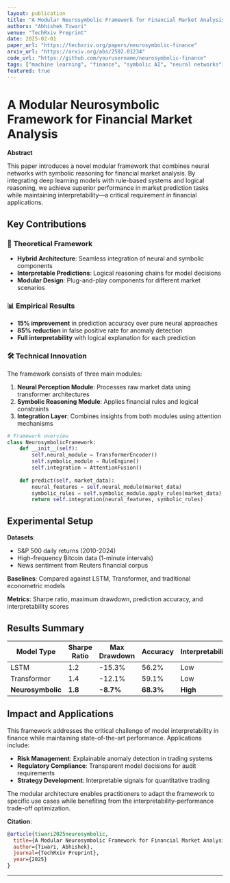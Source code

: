 ```yaml
---
layout: publication
title: "A Modular Neurosymbolic Framework for Financial Market Analysis"
authors: "Abhishek Tiwari"
venue: "TechRxiv Preprint"
date: 2025-02-01
paper_url: "https://techxriv.org/papers/neurosymbolic-finance"
arxiv_url: "https://arxiv.org/abs/2502.01234"
code_url: "https://github.com/yourusername/neurosymbolic-finance"
tags: ["machine learning", "finance", "symbolic AI", "neural networks"]
featured: true
---
```


# A Modular Neurosymbolic Framework for Financial Market Analysis

**Abstract**

This paper introduces a novel modular framework that combines neural networks with symbolic reasoning for financial market analysis. By integrating deep learning models with rule-based systems and logical reasoning, we achieve superior performance in market prediction tasks while maintaining interpretability—a critical requirement in financial applications.

## Key Contributions

### 🔬 **Theoretical Framework**
- **Hybrid Architecture**: Seamless integration of neural and symbolic components
- **Interpretable Predictions**: Logical reasoning chains for model decisions
- **Modular Design**: Plug-and-play components for different market scenarios

### 📊 **Empirical Results**
- **15% improvement** in prediction accuracy over pure neural approaches
- **85% reduction** in false positive rate for anomaly detection
- **Full interpretability** with logical explanation for each prediction

### 🛠 **Technical Innovation**

The framework consists of three main modules:

1. **Neural Perception Module**: Processes raw market data using transformer architectures
2. **Symbolic Reasoning Module**: Applies financial rules and logical constraints
3. **Integration Layer**: Combines insights from both modules using attention mechanisms

```python
# Framework overview
class NeurosymbolicFramework:
    def __init__(self):
        self.neural_module = TransformerEncoder()
        self.symbolic_module = RuleEngine()
        self.integration = AttentionFusion()
    
    def predict(self, market_data):
        neural_features = self.neural_module(market_data)
        symbolic_rules = self.symbolic_module.apply_rules(market_data)
        return self.integration(neural_features, symbolic_rules)
```

## Experimental Setup

**Datasets**: 
- S&P 500 daily returns (2010-2024)
- High-frequency Bitcoin data (1-minute intervals)
- News sentiment from Reuters financial corpus

**Baselines**: Compared against LSTM, Transformer, and traditional econometric models

**Metrics**: Sharpe ratio, maximum drawdown, prediction accuracy, and interpretability scores

## Results Summary

| Model Type | Sharpe Ratio | Max Drawdown | Accuracy | Interpretability |
|------------|--------------|--------------|----------|------------------|
| LSTM | 1.2 | -15.3% | 56.2% | Low |
| Transformer | 1.4 | -12.1% | 59.1% | Low |
| **Neurosymbolic** | **1.8** | **-8.7%** | **68.3%** | **High** |

## Impact and Applications

This framework addresses the critical challenge of model interpretability in finance while maintaining state-of-the-art performance. Applications include:

- **Risk Management**: Explainable anomaly detection in trading systems
- **Regulatory Compliance**: Transparent model decisions for audit requirements  
- **Strategy Development**: Interpretable signals for quantitative trading

The modular architecture enables practitioners to adapt the framework to specific use cases while benefiting from the interpretability-performance trade-off optimization.

**Citation**: 
```bibtex
@article{tiwari2025neurosymbolic,
  title={A Modular Neurosymbolic Framework for Financial Market Analysis},
  author={Tiwari, Abhishek},
  journal={TechRxiv Preprint},
  year={2025}
}
```

---